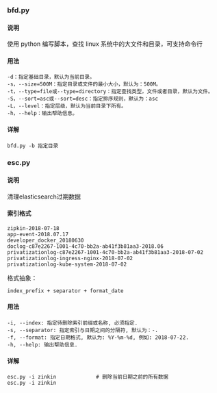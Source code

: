 ### bfd.py 

#### 说明
使用 python 编写脚本，查找 linux 系统中的大文件和目录，可支持命令行


#### 用法
```angular2html
-d：指定基础目录，默认为当前目录。
-s，--size=500M：指定目录或文件的最小大小，默认为：500M。
-t，--type=file或--type=directory：指定查找类型，文件或者目录，默认为文件。
-S，--sort=asc或--sort=desc：指定排序规则，默认为：asc
-L，--level：指定层级，默认为当前目录下所有。
-h，--help：输出帮助信息。
```
#### 详解
```angular2html
bfd.py -b 指定目录 

```


### esc.py

#### 说明
清理elasticsearch过期数据

#### 索引格式
```angular2html
zipkin-2018-07-18
app-event-2018.07.17
developer_docker_20180630
doclog-c87e2267-1001-4c70-bb2a-ab41f3b81aa3-2018.06
privatizationlog-c87e2267-1001-4c70-bb2a-ab41f3b81aa3-2018-07-02
privatizationlog-ingress-nginx-2018-07-02
privatizationlog-kube-system-2018-07-02
```
格式抽象：
```angular2html
index_prefix + separator + format_date
```

#### 用法
```angular2html
-i, --index: 指定待删除索引前缀或名称, 必须指定.                 
-s, --separator: 指定索引与日期之间的分隔符, 默认为：-.          
-f, --format: 指定日期格式, 默认为: %Y-%m-%d, 例如: 2018-07-22. 
-h, --help: 输出帮助信息. 
```

#### 详解
```angular2html
esc.py -i zinkin             # 删除当前日期之前的所有数据
esc.py -i zinkin 
```
